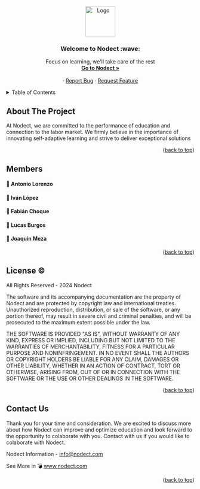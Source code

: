 <a name="readme-top"></a>

<br />
<div align="center">
  <a href="https://nodect.com/">
    <img src="https://i.postimg.cc/jd4NJ5vw/logo2.png" alt="Logo" width="80" height="80">
  </a>

<h3 align="center">Welcome to Nodect :wave:</h3>

  <p align="center">
     Focus on learning, we'll take care of the rest
    <br />
    <a href="https://nodect.com/"><strong>Go to Nodect »</strong></a>
    <br />
    <br />
    ·
    <a href="https://github.com/github_username/repo_name/issues">Report Bug</a>
    ·
    <a href="https://github.com/github_username/repo_name/issues">Request Feature</a>
  </p>
</div>



<details>
  <summary>Table of Contents</summary>
  <ol>
    <li>
      <a href="#about-the-project">About The Project</a>
    </li>
    <li>
      <a href="#members">Members</a>
    </li>
    <li><a href="#license-copyright">License</a></li>
    <li><a href="#contact-us">Contact Us</a></li>
  </ol>
</details>

## About The Project

At Nodect, we are committed to the performance of education and connection to the labor market. We firmly believe in the importance of innovating self-adaptive learning and strive to deliver exceptional solutions

<p align="right">(<a href="#readme-top">back to top</a>)</p>

## Members

#### :star2: Antonio Lorenzo
#### :star2: Iván López
#### :star2: Fabián Choque
#### :star2: Lucas Burgos
#### :star2: Joaquín Meza


<p align="right">(<a href="#readme-top">back to top</a>)</p>

## License :copyright:

All Rights Reserved - 2024 Nodect

The software and its accompanying documentation are the property of Nodect and are protected by copyright law and international treaties. Unauthorized reproduction, distribution, or sale of the software, or any portion thereof, may result in severe civil and criminal penalties, and will be prosecuted to the maximum extent possible under the law.

THE SOFTWARE IS PROVIDED "AS IS", WITHOUT WARRANTY OF ANY KIND, EXPRESS OR IMPLIED, INCLUDING BUT NOT LIMITED TO THE WARRANTIES OF MERCHANTABILITY, FITNESS FOR A PARTICULAR PURPOSE AND NONINFRINGEMENT. IN NO EVENT SHALL THE AUTHORS OR COPYRIGHT HOLDERS BE LIABLE FOR ANY CLAIM, DAMAGES OR OTHER LIABILITY, WHETHER IN AN ACTION OF CONTRACT, TORT OR OTHERWISE, ARISING FROM, OUT OF OR IN CONNECTION WITH THE SOFTWARE OR THE USE OR OTHER DEALINGS IN THE SOFTWARE.


<p align="right">(<a href="#readme-top">back to top</a>)</p>




## Contact Us

Thank you for your time and consideration. We are excited to discuss more about how Nodect can improve and optimize education and look forward to the opportunity to colaborate with you.
Contact with us if you would like to colaborate with Nodect.

Nodect Information - info@nodect.com

See More in :bomb: www.nodect.com

<p align="right">(<a href="#readme-top">back to top</a>)</p>
